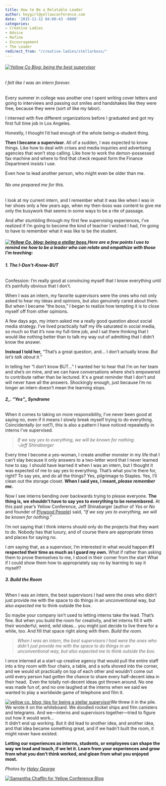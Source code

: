 ```yaml
---
title: How to Be a Relatable Leader
author: heygirl@yellowconference.com
date: '2015-11-12 04:00:43 -0800'
categories:
- Creative Ladies
- Advice
- Refine
- Encouragement
- The Leader
redirect_from: "/creative-ladies/stellarboss/"
---
```


###### [![Yellow Co Blog: being the best supervisor](https://yellow-blog-images.imgix.net/2015/10/214-800x598.jpg)](https://yellow-blog-images.imgix.net/2015/10/214-800x598.jpg)

###### I felt like I was an intern forever.

Every summer in college was another one I spent writing cover letters and going to interviews and passing out smiles and handshakes like they were free, because they were (sort of like my labor).

I interned with five different organizations before I graduated and got my first full time job in Los Angeles.

Honestly, I thought I’d had enough of the whole being-a-student thing.

**Then I became a supervisor.** All of a sudden, I was expected to know things. Like how to deal with crises and media inquiries and advertising agencies that won’t stop calling. Like how to work the demon-possessed fax machine and where to find that check request form the Finance Department insists I use.

Even how to lead another person, who might even be older than me.

###### _No one prepared me for this._

I look at my current intern, and I remember what it was like when I was in her shoes only a few years ago, when my then-boss was content to give me only the busywork that seems in some ways to be a rite of passage.

And after stumbling through my first few supervising experiences, I’ve realized if I’m going to become the kind of teacher I wished I had, I’m going to have to remember what it was like to be the student.

##### [![Yellow Co. blog: being a stellar boss. ](https://yellow-blog-images.imgix.net/2015/10/36-800x533.jpg)](https://yellow-blog-images.imgix.net/2015/10/36-800x533.jpg)Here are a few points I use to remind me how to be a leader who can relate and empathize with those I’m teaching:

###### **1\. The _I-Don’t-Know-BUT_**

Confession: I’m really good at convincing myself that I know everything until it’s painfully obvious that I don’t.

When I was an intern, my favorite supervisors were the ones who not only asked to hear my ideas and opinions, but also genuinely cared about them. But when I became “the boss,” I began to realize how tempting it is to close myself off from other opinions.

A few days ago, my intern asked me a really good question about social media strategy. I’ve lived practically half my life saturated in social media, so much so that it’s now my full-time job, and I sat there thinking that I would like nothing better than to talk my way out of admitting that I didn’t know the answer.

**Instead I told her,** “That’s a great question, and... I don’t actually know. _But let’s talk about it.”_

In telling her “I don’t know BUT...” I wanted her to hear that I’m on her team and she’s on mine, and we can have conversations where she’s empowered to contribute rather than be lectured. It's a great reminder that I don’t and will never have all the answers. Shockingly enough, just because I’m no longer an intern doesn’t mean the learning stops.

###### **2_. “Yes”_ Syndrome**

When it comes to taking on more responsibility, I’ve never been good at saying no, even if it means I slowly break myself trying to do everything. Coincidentally (or not?), this is also a pattern I have noticed repeatedly in interns I’ve supervised.

> _If we say yes to everything, we will be known for nothing.  
> -Jeff Shinabarger_

Every time I become a yes-woman, I create another monster in my life that I can’t slay because it only answers to a two-letter word that I never learned how to say. I should have learned it when I was an intern, but I thought it was expected of me to say yes to everything. That’s what you’re there for, right? To say yes, and do all the things? Yes, pilgrimage to Staples. Yes, I’ll clean out the storage closet. **When I said yes, I meant, _please remember me._**

Now I see interns bending over backwards trying to please everyone. **The thing is, we shouldn’t have to say yes to everything to be remembered.** At this past year’s Yellow Conference, Jeff Shinabarger (author of _Yes or No_ and founder of [Plywood People](http://www.plywoodpeople.com)) said, _“If we say yes to everything, we will be known for nothing.”_

I’m not saying that I think interns should only do the projects that they want to do. Nobody has that luxury, and of course there are appropriate times and places for saying no.

I _am_ saying that, as a supervisor, I’m interested in what would happen **if I respected their time as much as I guard my own.** What if rather than asking them to prove themselves to me, I stood in their corner from the start What if I could show them how to appropriately say no by learning to say it myself?

###### **3\. Build the Room**

When I was an intern, the best supervisors I had were the ones who didn’t just provide me with the space to do things in an unconventional way, but also _expected_ me to think outside the box.

So maybe your company isn’t used to letting interns take the lead. That’s fine. But when you build the room for creativity, and let interns fill it with their wonderful, weird, wild ideas... you might just decide to live there for a while, too. And fill that space right along with them. _Build the room._

> _When I was an intern, the best supervisors I had were the ones who didn’t just provide me with the space to do things in an unconventional way, but also expected me to think outside the box._

I once interned at a start-up creative agency that would pull the entire staff into a tiny room with four chairs, a table, and a sofa shoved into the corner, and we would sit practically on top of each other and wouldn’t come out until every person had gotten the chance to share every half-decent idea in their head.  Even the totally not-decent ideas got thrown around. No one was made fun of, and no one laughed at the interns when we said we wanted to play a worldwide game of telephone and film it.

[![yellow co. blog: tips for being a stellar supervisor](https://yellow-blog-images.imgix.net/2015/10/56-800x533.jpg)](https://yellow-blog-images.imgix.net/2015/10/56-800x533.jpg)We threw it in the pile. We wrote it on the whiteboard. We doodled rocket ships and film canisters and telegrams. And we—interns and supervisors together—tried to figure out how it would work...  
It didn’t end up working. But it did lead to another idea, and another idea, and that idea became something great, and if we hadn’t built the room, it might never have existed.

**Letting our experiences as interns, students, or employees can shape the way we lead and teach, if we let it. Learn from your experiences and grow from what you don’t think worked, and glean from what you enjoyed most.**[  
](https://yellow-blog-images.imgix.net/2015/10/214-800x598.jpg)

_Photos by [Haley George](http://www.haleygeorgephotography.com/category/uncategorized/)_

[![Samantha Chaffin for Yellow Conference Blog](https://yellow-blog-images.imgix.net/2015/09/Samantha-Chaffin.jpg)](https://herinklings.wordpress.com/)

